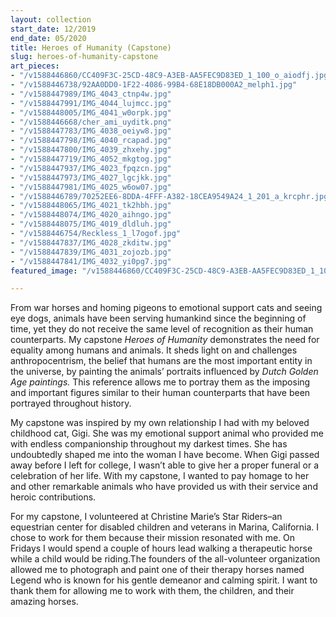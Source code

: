 ```yaml
---
layout: collection
start_date: 12/2019
end_date: 05/2020
title: Heroes of Humanity (Capstone)
slug: heroes-of-humanity-capstone
art_pieces:
- "/v1588446860/CC409F3C-25CD-48C9-A3EB-AA5FEC9D83ED_1_100_o_aiodfj.jpg"
- "/v1588446738/92AA0DD0-1F22-4086-99B4-68E18DB000A2_melph1.jpg"
- "/v1588447989/IMG_4043_ctnp4w.jpg"
- "/v1588447991/IMG_4044_lujmcc.jpg"
- "/v1588448005/IMG_4041_w0orpk.jpg"
- "/v1588446668/cher_ami_uyditk.png"
- "/v1588447783/IMG_4038_oeiyw8.jpg"
- "/v1588447798/IMG_4040_rcapad.jpg"
- "/v1588447800/IMG_4039_zhxehy.jpg"
- "/v1588447719/IMG_4052_mkgtog.jpg"
- "/v1588447937/IMG_4023_fpqzcn.jpg"
- "/v1588447973/IMG_4027_lgcjkk.jpg"
- "/v1588447981/IMG_4025_w6ow07.jpg"
- "/v1588446789/70252EE6-8DDA-4FFF-A382-18CEA9549A24_1_201_a_krcphr.jpg"
- "/v1588448065/IMG_4021_tk2hbh.jpg"
- "/v1588448074/IMG_4020_aihngo.jpg"
- "/v1588448075/IMG_4019_dldluh.jpg"
- "/v1588446754/Reckless_1_l7ogof.jpg"
- "/v1588447837/IMG_4028_zkditw.jpg"
- "/v1588447839/IMG_4031_zojozb.jpg"
- "/v1588447841/IMG_4032_yi0pg7.jpg"
featured_image: "/v1588446860/CC409F3C-25CD-48C9-A3EB-AA5FEC9D83ED_1_100_o_aiodfj.jpg"

---
```

From war horses and homing pigeons to emotional support cats and seeing eye dogs, animals have been serving humankind since the beginning of time, yet they do not receive the same level of recognition as their human counterparts. My capstone ​_Heroes of Humanity_​ demonstrates the need for equality among humans and animals. It sheds light on and challenges anthropocentrism, the belief that humans are the most important entity in the universe, by painting the animals’ portraits influenced by ​_Dutch Golden Age paintings._​ This reference allows me to portray them as the imposing and important figures similar to their human counterparts that have been portrayed throughout history.

My capstone was inspired by my own relationship I had with my beloved childhood cat, Gigi. She was my emotional support animal who provided me with endless companionship throughout my darkest times. She has undoubtedly shaped me into the woman I have become. When Gigi passed away before I left for college, I wasn’t able to give her a proper funeral or a celebration of her life. With my capstone, I wanted to pay homage to her and other remarkable animals who have provided us with their service and heroic contributions.

For my capstone, I volunteered at Christine Marie’s Star Riders–an equestrian center for disabled children and veterans in Marina, California. I chose to work for them because their mission resonated with me. On Fridays I would spend a couple of hours lead walking a therapeutic horse while a child would be riding.The founders of the all-volunteer organization allowed me to photograph and paint one of their therapy horses named Legend who is known for his gentle demeanor and calming spirit. I want to thank them for allowing me to work with them, the children, and their amazing horses.
